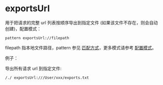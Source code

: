 # exportsUrl

用于把请求的完整 url 列表按顺序导出到指定文件 (如果该文件不存在，则会自动创建)，配置模式：

	pattern exportsUrl://filepath

filepath 指本地文件路径，pattern 参见 [匹配方式](../pattern.html)，更多模式请参考 [配置模式](../mode.html)。

例子：

导出所有请求 url 到指定文件:

	/./ exportsUrl:///User/xxx/exports.txt
